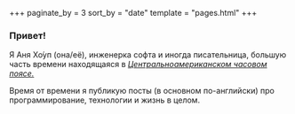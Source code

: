 +++
paginate_by = 3
sort_by = "date"
template = "pages.html"
+++

### Привет!

Я Аня Хо́уп (она/её), инженерка софта и иногда писательница, 
большую часть времени находящаяся в 
*[Центральноамериканском часовом поясе.](https://ru.wikipedia.org/wiki/UTC%E2%88%926:00)*

Время от времени я публикую посты (в основном по-английски) 
про программирование, технологии и жизнь в целом.



